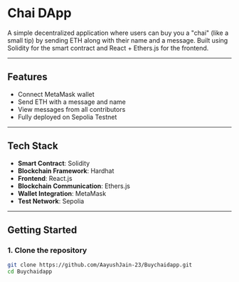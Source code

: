 # Chai DApp

A simple decentralized application where users can buy you a "chai" (like a small tip) by sending ETH along with their name and a message. Built using Solidity for the smart contract and React + Ethers.js for the frontend.

---

## Features

- Connect MetaMask wallet
- Send ETH with a message and name
- View messages from all contributors
- Fully deployed on Sepolia Testnet

---

## Tech Stack

- **Smart Contract**: Solidity
- **Blockchain Framework**: Hardhat
- **Frontend**: React.js
- **Blockchain Communication**: Ethers.js
- **Wallet Integration**: MetaMask
- **Test Network**: Sepolia

---

## Getting Started

### 1. Clone the repository

```bash
git clone https://github.com/AayushJain-23/Buychaidapp.git
cd Buychaidapp
